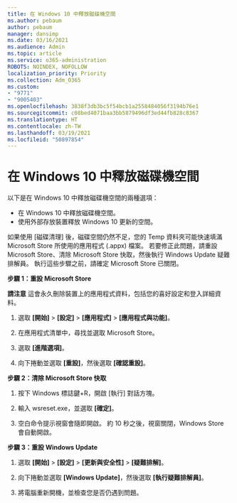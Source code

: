 ```yaml
---
title: 在 Windows 10 中釋放磁碟機空間
ms.author: pebaum
author: pebaum
manager: dansimp
ms.date: 03/16/2021
ms.audience: Admin
ms.topic: article
ms.service: o365-administration
ROBOTS: NOINDEX, NOFOLLOW
localization_priority: Priority
ms.collection: Adm_O365
ms.custom:
- "9771"
- "9005403"
ms.openlocfilehash: 3838f3db3bc5f54bcb1a2558484056f3194b76e1
ms.sourcegitcommit: c08bed4071baa3bb5879496df3ed44fb828c8367
ms.translationtype: HT
ms.contentlocale: zh-TW
ms.lasthandoff: 03/19/2021
ms.locfileid: "50897854"
---
```

# <a name="free-up-drive-space-in-windows-10"></a>在 Windows 10 中釋放磁碟機空間

以下是在 Windows 10 中釋放磁碟機空間的兩種選項：

- 在 Windows 10 中釋放磁碟機空間。
- 使用外部存放裝置釋放 Windows 10 更新的空間。

如果使用 [磁碟清理] 後，磁碟空間仍然不足，您的 Temp 資料夾可能快速填滿 Microsoft Store 所使用的應用程式 (.appx) 檔案。 若要修正此問題，請重設 Microsoft Store、清除 Microsoft Store 快取，然後執行 Windows Update 疑難排解員。 執行這些步驟之前，請確定 Microsoft Store 已關閉。

**步驟 1：重設 Microsoft Store**

**請注意** 這會永久刪除裝置上的應用程式資料，包括您的喜好設定和登入詳細資料。

1. 選取 **[開始]** > **[設定]** > **[應用程式]** > **[應用程式與功能]**。

1. 在應用程式清單中，尋找並選取 Microsoft Store。

1. 選取 **[進階選項]**。

1. 向下捲動並選取 **[重設]**，然後選取 **[確認重設]**。

**步驟 2：清除 Microsoft Store 快取**

1. 按下 Windows 標誌鍵+R，開啟 [執行] 對話方塊。

1. 輸入 wsreset.exe，並選取 **[確定]**。

1. 空白命令提示視窗會隨即開啟。 約 10 秒之後，視窗關閉，Windows Store 會自動開啟。

**步驟 3：重設 Windows Update**

1. 選取 **[開始]** > **[設定]** > **[更新與安全性]** > **[疑難排解]**。

1. 向下捲動並選取 **[Windows Update]**，然後選取 **[執行疑難排解員]**。

1. 將電腦重新開機，並檢查您是否仍遇到問題。

